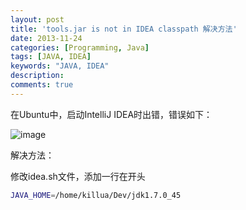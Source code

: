 ```yaml
---
layout: post
title: 'tools.jar is not in IDEA classpath 解决方法'
date: 2013-11-24
categories: [Programming, Java]
tags: [JAVA, IDEA]
keywords: "JAVA, IDEA"
description: 
comments: true
---
```

在Ubuntu中，启动IntelliJ IDEA时出错，错误如下：

![image](/images/uploads/2013/11/Screenshot-from-2013-11-24-203357.png)

解决方法：

修改idea.sh文件，添加一行在开头

``` bash 
JAVA_HOME=/home/killua/Dev/jdk1.7.0_45
```
